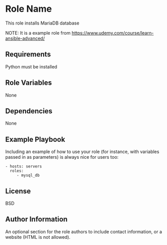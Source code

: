 Role Name
=========

This role installs MariaDB database

NOTE: It is a example role from https://www.udemy.com/course/learn-ansible-advanced/

Requirements
------------

Python must be installed

Role Variables
--------------

None

Dependencies
------------

None

Example Playbook
----------------

Including an example of how to use your role (for instance, with variables passed in as parameters) is always nice for users too:

    - hosts: servers
      roles:
         - mysql_db

License
-------

BSD

Author Information
------------------

An optional section for the role authors to include contact information, or a website (HTML is not allowed).

